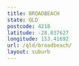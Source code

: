 ```yaml
---
title: BROADBEACH
state: QLD
postcode: 4218
latitude: -28.037627
longitude: 153.41692
url: /qld/broadbeach/
layout: suburb
---
```

